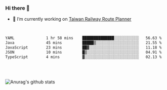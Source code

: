 ### Hi there 👋

- 🔭 I’m currently working on [Taiwan Railway Route Planner](https://github.com/Taiwan-Railway-Route-Planner)

<br/>

<!--START_SECTION:waka-->

```txt
YAML              1 hr 58 mins    ██████████████░░░░░░░░░░░   56.63 %
Java              45 mins         █████▒░░░░░░░░░░░░░░░░░░░   21.55 %
JavaScript        23 mins         ██▓░░░░░░░░░░░░░░░░░░░░░░   11.18 %
JSON              10 mins         █▒░░░░░░░░░░░░░░░░░░░░░░░   04.91 %
TypeScript        4 mins          ▓░░░░░░░░░░░░░░░░░░░░░░░░   02.13 %
```

<!--END_SECTION:waka-->

<br/>
<br/>

![Anurag's github stats](https://github-readme-stats.vercel.app/api?username=DepickereSven&show_icons=true&theme=tokyonight)



<!--
**DepickereSven/DepickereSven** is a ✨ _special_ ✨ repository because its `README.md` (this file) appears on your GitHub profile.

Here are some ideas to get you started:

- 🔭 I’m currently working on ...
- 🌱 I’m currently learning ...
- 👯 I’m looking to collaborate on ...
- 🤔 I’m looking for help with ...
- 💬 Ask me about ...
- 📫 How to reach me: ...
- 😄 Pronouns: ...
- ⚡ Fun fact: ...
-->
